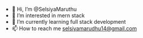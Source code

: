 - 👋 Hi, I’m @SelsiyaMaruthu
- 👀 I’m interested in mern stack
- 🌱 I’m currently learning full stack development
- 📫 How to reach me selsiyamarudhu14@gmail.com

<!---
SelsiyaMaruthu/SelsiyaMaruthu is a ✨ special ✨ repository because its `README.md` (this file) appears on your GitHub profile.
You can click the Preview link to take a look at your changes.
--->
